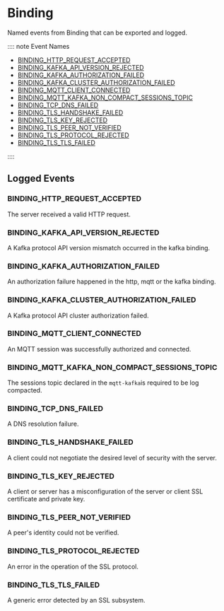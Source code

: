 # Binding

Named events from Binding that can be exported and logged.

:::: note Event Names

- [BINDING\_HTTP\_REQUEST\_ACCEPTED](#binding-http-request-accepted)
- [BINDING\_KAFKA\_API\_VERSION\_REJECTED](#binding-kafka-api-version-rejected)
- [BINDING\_KAFKA\_AUTHORIZATION\_FAILED](#binding-kafka-authorization-failed)
- [BINDING\_KAFKA\_CLUSTER\_AUTHORIZATION\_FAILED](#binding-kafka-cluster-authorization-failed)
- [BINDING\_MQTT\_CLIENT\_CONNECTED](#binding-mqtt-client-connected)
- [BINDING\_MQTT\_KAFKA\_NON\_COMPACT\_SESSIONS\_TOPIC](#binding-mqtt-kafka-non-compact-sessions-topic)
- [BINDING\_TCP\_DNS\_FAILED](#binding-tcp-dns-failed)
- [BINDING\_TLS\_HANDSHAKE\_FAILED](#binding-tls-handshake-failed)
- [BINDING\_TLS\_KEY\_REJECTED](#binding-tls-key-rejected)
- [BINDING\_TLS\_PEER\_NOT\_VERIFIED](#binding-tls-peer-not-verified)
- [BINDING\_TLS\_PROTOCOL\_REJECTED](#binding-tls-protocol-rejected)
- [BINDING\_TLS\_TLS\_FAILED](#binding-tls-tls-failed)

::::

## Logged Events

### BINDING_HTTP_REQUEST_ACCEPTED

The server received a valid HTTP request.

### BINDING_KAFKA_API_VERSION_REJECTED

A Kafka protocol API version mismatch occurred in the kafka binding.

### BINDING_KAFKA_AUTHORIZATION_FAILED

An authorization failure happened in the http, mqtt or the kafka binding.

### BINDING_KAFKA_CLUSTER_AUTHORIZATION_FAILED

A Kafka protocol API cluster authorization failed.

### BINDING_MQTT_CLIENT_CONNECTED

An MQTT session was successfully authorized and connected.

### BINDING_MQTT_KAFKA_NON_COMPACT_SESSIONS_TOPIC

The sessions topic declared in the `mqtt-kafka`is required to be log compacted.

### BINDING_TCP_DNS_FAILED

A DNS resolution failure.

### BINDING_TLS_HANDSHAKE_FAILED

A client could not negotiate the desired level of security with the server.

### BINDING_TLS_KEY_REJECTED

A client or server has a misconfiguration of the server or client SSL certificate and private key.

### BINDING_TLS_PEER_NOT_VERIFIED

A peer's identity could not be verified.

### BINDING_TLS_PROTOCOL_REJECTED

An error in the operation of the SSL protocol.

### BINDING_TLS_TLS_FAILED

A generic error detected by an SSL subsystem.
